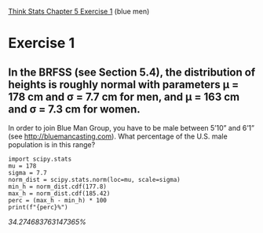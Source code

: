 [Think Stats Chapter 5 Exercise 1](http://greenteapress.com/thinkstats2/html/thinkstats2006.html#toc50) (blue men)

# Exercise 1  
## In the BRFSS (see Section 5.4), the distribution of heights is roughly normal with parameters µ = 178 cm and σ = 7.7 cm for men, and µ = 163 cm and σ = 7.3 cm for women.
In order to join Blue Man Group, you have to be male between 5’10” and 6’1” (see http://bluemancasting.com). What percentage of the U.S. male population is in this range?


    import scipy.stats
    mu = 178
    sigma = 7.7
    norm_dist = scipy.stats.norm(loc=mu, scale=sigma)
    min_h = norm_dist.cdf(177.8)
    max_h = norm_dist.cdf(185.42)
    perc = (max_h - min_h) * 100
    print(f"{perc}%")
    
*34.274683763147365%*
